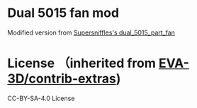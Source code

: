 # Dual 5015 fan mod
Modified version from [Supersniffles's dual_5015_part_fan](https://github.com/EVA-3D/contrib-extras/blob/main/docs/cooling/dual_5015_part_fan.md)

# License （inherited from [EVA-3D/contrib-extras](https://github.com/EVA-3D/contrib-extras))
CC-BY-SA-4.0 License 
